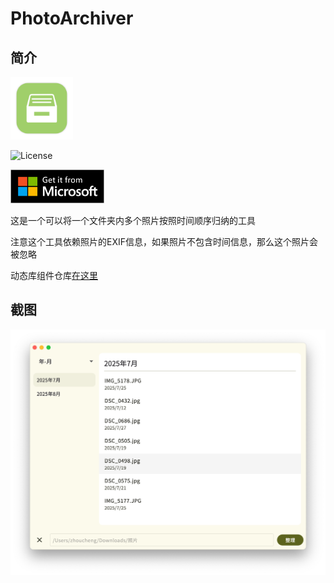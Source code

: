 # PhotoArchiver

## 简介

<img src="assets/icon.png" width="100px">

![License](https://img.shields.io/badge/License-MIT-dark_green)

<a href="https://apps.microsoft.com/store/detail/9P1WGV9BXBTV?cid=DevShareMCLPCS"><img src="demo/ms_badge.svg" width="150px"></a>

这是一个可以将一个文件夹内多个照片按照时间顺序归纳的工具

注意这个工具依赖照片的EXIF信息，如果照片不包含时间信息，那么这个照片会被忽略

动态库组件仓库[在这里](https://github.com/Zhoucheng133/PhotoArchiver-Core)

## 截图

<img src="demo/demo.png" width="600px">